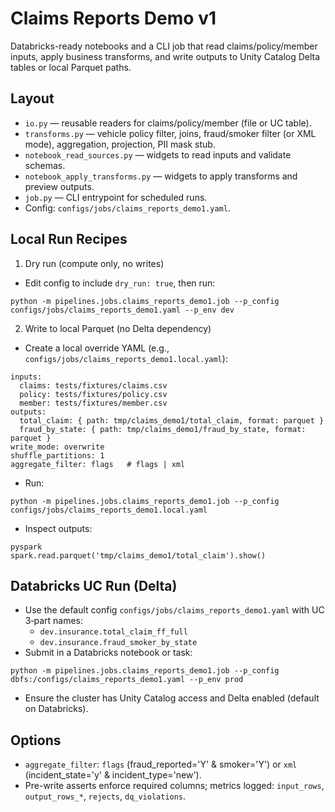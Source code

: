 # Claims Reports Demo v1

Databricks-ready notebooks and a CLI job that read claims/policy/member inputs, apply business transforms, and write outputs to Unity Catalog Delta tables or local Parquet paths.

## Layout
- `io.py` — reusable readers for claims/policy/member (file or UC table).
- `transforms.py` — vehicle policy filter, joins, fraud/smoker filter (or XML mode), aggregation, projection, PII mask stub.
- `notebook_read_sources.py` — widgets to read inputs and validate schemas.
- `notebook_apply_transforms.py` — widgets to apply transforms and preview outputs.
- `job.py` — CLI entrypoint for scheduled runs.
- Config: `configs/jobs/claims_reports_demo1.yaml`.

## Local Run Recipes

1) Dry run (compute only, no writes)
- Edit config to include `dry_run: true`, then run:
```
python -m pipelines.jobs.claims_reports_demo1.job --p_config configs/jobs/claims_reports_demo1.yaml --p_env dev
```

2) Write to local Parquet (no Delta dependency)
- Create a local override YAML (e.g., `configs/jobs/claims_reports_demo1.local.yaml`):
```
inputs:
  claims: tests/fixtures/claims.csv
  policy: tests/fixtures/policy.csv
  member: tests/fixtures/member.csv
outputs:
  total_claim: { path: tmp/claims_demo1/total_claim, format: parquet }
  fraud_by_state: { path: tmp/claims_demo1/fraud_by_state, format: parquet }
write_mode: overwrite
shuffle_partitions: 1
aggregate_filter: flags   # flags | xml
```
- Run:
```
python -m pipelines.jobs.claims_reports_demo1.job --p_config configs/jobs/claims_reports_demo1.local.yaml
```
- Inspect outputs:
```
pyspark
spark.read.parquet('tmp/claims_demo1/total_claim').show()
```

## Databricks UC Run (Delta)
- Use the default config `configs/jobs/claims_reports_demo1.yaml` with UC 3‑part names:
  - `dev.insurance.total_claim_ff_full`
  - `dev.insurance.fraud_smoker_by_state`
- Submit in a Databricks notebook or task:
```
python -m pipelines.jobs.claims_reports_demo1.job --p_config dbfs:/configs/claims_reports_demo1.yaml --p_env prod
```
- Ensure the cluster has Unity Catalog access and Delta enabled (default on Databricks).

## Options
- `aggregate_filter`: `flags` (fraud_reported='Y' & smoker='Y') or `xml` (incident_state='y' & incident_type='new').
- Pre-write asserts enforce required columns; metrics logged: `input_rows`, `output_rows_*`, `rejects`, `dq_violations`.
